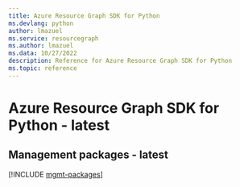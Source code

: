```yaml
---
title: Azure Resource Graph SDK for Python
ms.devlang: python
author: lmazuel
ms.service: resourcegraph
ms.author: lmazuel
ms.data: 10/27/2022
description: Reference for Azure Resource Graph SDK for Python
ms.topic: reference
---
```

# Azure Resource Graph SDK for Python - latest

## Management packages - latest
[!INCLUDE [mgmt-packages](resource-graph-mgmt-index.md)]